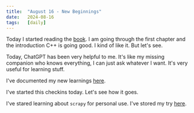 ```yaml
---
title:  "August 16 - New Beginnings"
date:   2024-08-16
tags:   [daily]
---
```


Today I started reading the [book](https://cses.fi/book/book.pdf). I am going through the first chapter and the introduction C++ is going good. I kind of like it. But let's see.

Today, ChatGPT has been very helpful to me. It's like my missing companion who knows everything, I can just ask whatever I want. It's very useful for learning stuff.

I've documented my new learnings [here](https://github.com/Maheshkumar-novice/TIL/tree/main/cpp).

I've started this checkins today. Let's see how it goes.

I've stared learning about `scrapy` for personal use. I've stored my try [here](https://github.com/Maheshkumar-novice/GoWeblogsScraper).
